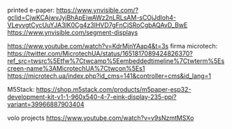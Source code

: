 printed e-paper:
https://www.ynvisible.com/?gclid=CjwKCAjwvJyjBhApEiwAWz2nLRLsAM-sCOjJdIoh4-VLeyvgtCycUuYJA3lK0Cg4z3lHVD7gFnCjSRoCgbAQAvD_BwE
https://www.ynvisible.com/segment-displays


https://www.youtube.com/watch?v=KdrMjnYAap4&t=3s
firma microtech:
https://twitter.com/MicrotechUA/status/1651817089424826370?ref_src=twsrc%5Etfw%7Ctwcamp%5Eembeddedtimeline%7Ctwterm%5Escreen-name%3AMicrotechUA%7Ctwcon%5Es1
https://microtech.ua/index.php?id_cms=141&controller=cms&id_lang=1

M5Stack:
https://shop.m5stack.com/products/m5paper-esp32-development-kit-v1-1-960x540-4-7-eink-display-235-ppi?variant=39966887903404

volo projects
https://www.youtube.com/watch?v=v9sNzmtMSXo
